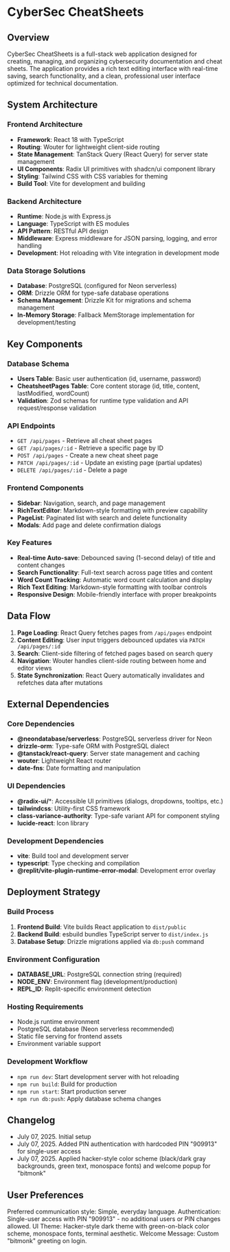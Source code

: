 # CyberSec CheatSheets

## Overview

CyberSec CheatSheets is a full-stack web application designed for creating, managing, and organizing cybersecurity documentation and cheat sheets. The application provides a rich text editing interface with real-time saving, search functionality, and a clean, professional user interface optimized for technical documentation.

## System Architecture

### Frontend Architecture
- **Framework**: React 18 with TypeScript
- **Routing**: Wouter for lightweight client-side routing
- **State Management**: TanStack Query (React Query) for server state management
- **UI Components**: Radix UI primitives with shadcn/ui component library
- **Styling**: Tailwind CSS with CSS variables for theming
- **Build Tool**: Vite for development and building

### Backend Architecture
- **Runtime**: Node.js with Express.js
- **Language**: TypeScript with ES modules
- **API Pattern**: RESTful API design
- **Middleware**: Express middleware for JSON parsing, logging, and error handling
- **Development**: Hot reloading with Vite integration in development mode

### Data Storage Solutions
- **Database**: PostgreSQL (configured for Neon serverless)
- **ORM**: Drizzle ORM for type-safe database operations
- **Schema Management**: Drizzle Kit for migrations and schema management
- **In-Memory Storage**: Fallback MemStorage implementation for development/testing

## Key Components

### Database Schema
- **Users Table**: Basic user authentication (id, username, password)
- **CheatsheetPages Table**: Core content storage (id, title, content, lastModified, wordCount)
- **Validation**: Zod schemas for runtime type validation and API request/response validation

### API Endpoints
- `GET /api/pages` - Retrieve all cheat sheet pages
- `GET /api/pages/:id` - Retrieve a specific page by ID
- `POST /api/pages` - Create a new cheat sheet page
- `PATCH /api/pages/:id` - Update an existing page (partial updates)
- `DELETE /api/pages/:id` - Delete a page

### Frontend Components
- **Sidebar**: Navigation, search, and page management
- **RichTextEditor**: Markdown-style formatting with preview capability
- **PageList**: Paginated list with search and delete functionality
- **Modals**: Add page and delete confirmation dialogs

### Key Features
- **Real-time Auto-save**: Debounced saving (1-second delay) of title and content changes
- **Search Functionality**: Full-text search across page titles and content
- **Word Count Tracking**: Automatic word count calculation and display
- **Rich Text Editing**: Markdown-style formatting with toolbar controls
- **Responsive Design**: Mobile-friendly interface with proper breakpoints

## Data Flow

1. **Page Loading**: React Query fetches pages from `/api/pages` endpoint
2. **Content Editing**: User input triggers debounced updates via `PATCH /api/pages/:id`
3. **Search**: Client-side filtering of fetched pages based on search query
4. **Navigation**: Wouter handles client-side routing between home and editor views
5. **State Synchronization**: React Query automatically invalidates and refetches data after mutations

## External Dependencies

### Core Dependencies
- **@neondatabase/serverless**: PostgreSQL serverless driver for Neon
- **drizzle-orm**: Type-safe ORM with PostgreSQL dialect
- **@tanstack/react-query**: Server state management and caching
- **wouter**: Lightweight React router
- **date-fns**: Date formatting and manipulation

### UI Dependencies
- **@radix-ui/***: Accessible UI primitives (dialogs, dropdowns, tooltips, etc.)
- **tailwindcss**: Utility-first CSS framework
- **class-variance-authority**: Type-safe variant API for component styling
- **lucide-react**: Icon library

### Development Dependencies
- **vite**: Build tool and development server
- **typescript**: Type checking and compilation
- **@replit/vite-plugin-runtime-error-modal**: Development error overlay

## Deployment Strategy

### Build Process
1. **Frontend Build**: Vite builds React application to `dist/public`
2. **Backend Build**: esbuild bundles TypeScript server to `dist/index.js`
3. **Database Setup**: Drizzle migrations applied via `db:push` command

### Environment Configuration
- **DATABASE_URL**: PostgreSQL connection string (required)
- **NODE_ENV**: Environment flag (development/production)
- **REPL_ID**: Replit-specific environment detection

### Hosting Requirements
- Node.js runtime environment
- PostgreSQL database (Neon serverless recommended)
- Static file serving for frontend assets
- Environment variable support

### Development Workflow
- `npm run dev`: Start development server with hot reloading
- `npm run build`: Build for production
- `npm run start`: Start production server
- `npm run db:push`: Apply database schema changes

## Changelog
- July 07, 2025. Initial setup
- July 07, 2025. Added PIN authentication with hardcoded PIN "909913" for single-user access
- July 07, 2025. Applied hacker-style color scheme (black/dark gray backgrounds, green text, monospace fonts) and welcome popup for "bitmonk"

## User Preferences

Preferred communication style: Simple, everyday language.
Authentication: Single-user access with PIN "909913" - no additional users or PIN changes allowed.
UI Theme: Hacker-style dark theme with green-on-black color scheme, monospace fonts, terminal aesthetic.
Welcome Message: Custom "bitmonk" greeting on login.
